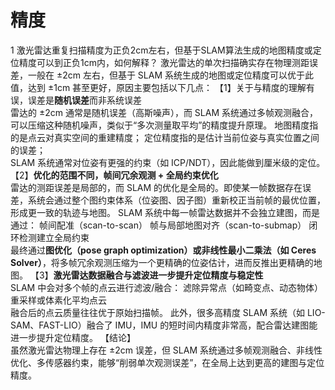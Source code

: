 
# 精度
1 激光雷达重复扫描精度为正负2cm左右，但基于SLAM算法生成的地图精度或定位精度可以到正负1cm内，如何解释？
激光雷达的单次扫描确实存在物理测距误差，一般在 ±2cm 左右，但基于 SLAM 系统生成的地图或定位精度可以优于此值，达到 ±1cm 甚至更好，原因主要包括以下几点：
【1】关于与精度的理解有误，误差是**随机误差**而非系统误差  
雷达的 ±2cm 通常是随机误差（高斯噪声），而 SLAM 系统通过多帧观测融合，可以压缩这种随机噪声，类似于“多次测量取平均”的精度提升原理。
地图精度指的是点云对真实空间的重建精度；
定位精度指的是估计当前位姿与真实位置之间的误差；  
SLAM 系统通常对位姿有更强的约束（如 ICP/NDT），因此能做到厘米级的定位。
【2】**优化的范围不同，帧间冗余观测 + 全局约束优化**  
雷达的测距误差是局部的，而 SLAM 的优化是全局的。即使某一帧数据存在误差，系统会通过整个图约束体系（位姿图、因子图）重新校正当前帧的最优位置，形成更一致的轨迹与地图。
SLAM 系统中每一帧雷达数据并不会独立建图，而是通过：
帧间配准（scan-to-scan）
帧与局部地图对齐（scan-to-submap）
闭环检测建立全局约束  
最终通过**图优化（pose graph optimization）或非线性最小二乘法（如 Ceres Solver）**，将多帧冗余观测压缩为一个更精确的位姿估计，进而反推出更精确的地图。
【3】**激光雷达数据融合与滤波进一步提升定位精度与稳定性**  
SLAM 中会对多个帧的点云进行滤波/融合：
滤除异常点（如畸变点、动态物体）
重采样或体素化平均点云  
融合后的点云质量往往优于原始扫描帧。
此外，很多高精度 SLAM 系统（如 LIO-SAM、FAST-LIO）融合了 IMU，IMU 的短时间内精度非常高，配合雷达建图能进一步提升定位精度。
【结论】  
虽然激光雷达物理上存在 ±2cm 误差，但 SLAM 系统通过多帧观测融合、非线性优化、多传感器约束，能够“削弱单次观测误差”，在全局上达到更高的建图与定位精度。
